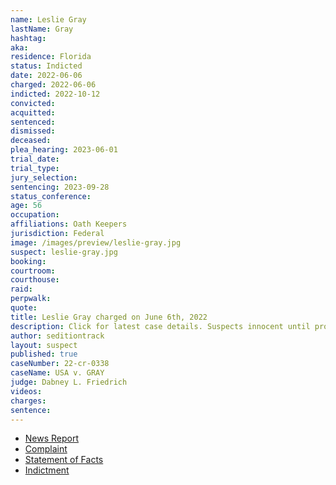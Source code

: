 ```yaml
---
name: Leslie Gray
lastName: Gray
hashtag:
aka:
residence: Florida
status: Indicted
date: 2022-06-06
charged: 2022-06-06
indicted: 2022-10-12
convicted:
acquitted:
sentenced:
dismissed:
deceased:
plea_hearing: 2023-06-01
trial_date:
trial_type:
jury_selection:
sentencing: 2023-09-28
status_conference:
age: 56
occupation:
affiliations: Oath Keepers
jurisdiction: Federal
image: /images/preview/leslie-gray.jpg
suspect: leslie-gray.jpg
booking:
courtroom:
courthouse:
raid:
perpwalk:
quote:
title: Leslie Gray charged on June 6th, 2022
description: Click for latest case details. Suspects innocent until proven guilty.
author: seditiontrack
layout: suspect
published: true
caseNumber: 22-cr-0338
caseName: USA v. GRAY
judge: Dabney L. Friedrich
videos:
charges:
sentence:
---
```

- [News Report](https://www.fox35orlando.com/news/3-more-arrested-in-central-florida-connected-to-capitol-riot-officials-say)
- [Complaint](https://www.justice.gov/usao-dc/case-multi-defendant/file/1513211/download)
- [Statement of Facts](https://www.justice.gov/usao-dc/case-multi-defendant/file/1513216/download)
- [Indictment](https://extremism.gwu.edu/sites/g/files/zaxdzs2191/f/Leslie%20Gray%20and%20Traci%20Isaacs%20Indictment.pdf)
